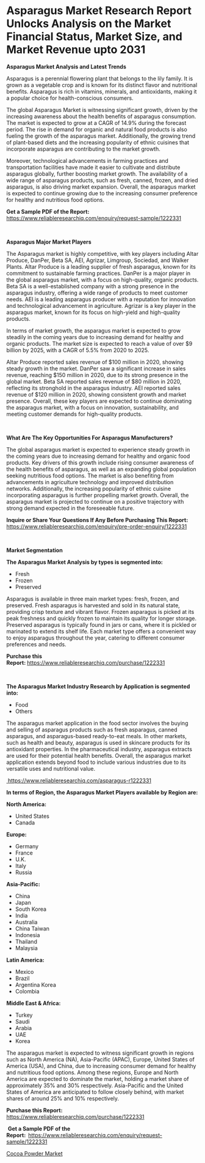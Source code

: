 <p><h1>Asparagus Market Research Report Unlocks Analysis on the Market Financial Status, Market Size, and Market Revenue upto 2031</h1></p><p><strong>Asparagus Market Analysis and Latest Trends</strong></p>
<p><p>Asparagus is a perennial flowering plant that belongs to the lily family. It is grown as a vegetable crop and is known for its distinct flavor and nutritional benefits. Asparagus is rich in vitamins, minerals, and antioxidants, making it a popular choice for health-conscious consumers.</p><p>The global Asparagus Market is witnessing significant growth, driven by the increasing awareness about the health benefits of asparagus consumption. The market is expected to grow at a CAGR of 14.9% during the forecast period. The rise in demand for organic and natural food products is also fueling the growth of the asparagus market. Additionally, the growing trend of plant-based diets and the increasing popularity of ethnic cuisines that incorporate asparagus are contributing to the market growth.</p><p>Moreover, technological advancements in farming practices and transportation facilities have made it easier to cultivate and distribute asparagus globally, further boosting market growth. The availability of a wide range of asparagus products, such as fresh, canned, frozen, and dried asparagus, is also driving market expansion. Overall, the asparagus market is expected to continue growing due to the increasing consumer preference for healthy and nutritious food options.</p></p>
<p><strong>Get a Sample PDF of the Report:&nbsp;</strong> <a href="https://www.reliableresearchiq.com/enquiry/request-sample/1222331">https://www.reliableresearchiq.com/enquiry/request-sample/1222331</a></p>
<p>&nbsp;</p>
<p><strong>Asparagus Major Market Players</strong></p>
<p><p>The Asparagus market is highly competitive, with key players including Altar Produce, DanPer, Beta SA, AEI, Agrizar, Limgroup, Sociedad, and Walker Plants. Altar Produce is a leading supplier of fresh asparagus, known for its commitment to sustainable farming practices. DanPer is a major player in the global asparagus market, with a focus on high-quality, organic products. Beta SA is a well-established company with a strong presence in the asparagus industry, offering a wide range of products to meet customer needs. AEI is a leading asparagus producer with a reputation for innovation and technological advancement in agriculture. Agrizar is a key player in the asparagus market, known for its focus on high-yield and high-quality products. </p><p>In terms of market growth, the asparagus market is expected to grow steadily in the coming years due to increasing demand for healthy and organic products. The market size is expected to reach a value of over $9 billion by 2025, with a CAGR of 5.5% from 2020 to 2025.</p><p>Altar Produce reported sales revenue of $100 million in 2020, showing steady growth in the market. DanPer saw a significant increase in sales revenue, reaching $150 million in 2020, due to its strong presence in the global market. Beta SA reported sales revenue of $80 million in 2020, reflecting its stronghold in the asparagus industry. AEI reported sales revenue of $120 million in 2020, showing consistent growth and market presence. Overall, these key players are expected to continue dominating the asparagus market, with a focus on innovation, sustainability, and meeting customer demands for high-quality products.</p></p>
<p>&nbsp;</p>
<p><strong>What Are The Key Opportunities For Asparagus Manufacturers?</strong></p>
<p><p>The global asparagus market is expected to experience steady growth in the coming years due to increasing demand for healthy and organic food products. Key drivers of this growth include rising consumer awareness of the health benefits of asparagus, as well as an expanding global population seeking nutritious food options. The market is also benefiting from advancements in agriculture technology and improved distribution networks. Additionally, the increasing popularity of ethnic cuisine incorporating asparagus is further propelling market growth. Overall, the asparagus market is projected to continue on a positive trajectory with strong demand expected in the foreseeable future.</p></p>
<p><strong>Inquire or Share Your Questions If Any Before Purchasing This Report:</strong> <a href="https://www.reliableresearchiq.com/enquiry/pre-order-enquiry/1222331">https://www.reliableresearchiq.com/enquiry/pre-order-enquiry/1222331</a></p>
<p>&nbsp;</p>
<p><strong>Market Segmentation</strong></p>
<p><strong>The Asparagus Market Analysis by types is segmented into:</strong></p>
<p><ul><li>Fresh</li><li>Frozen</li><li>Preserved</li></ul></p>
<p><p>Asparagus is available in three main market types: fresh, frozen, and preserved. Fresh asparagus is harvested and sold in its natural state, providing crisp texture and vibrant flavor. Frozen asparagus is picked at its peak freshness and quickly frozen to maintain its quality for longer storage. Preserved asparagus is typically found in jars or cans, where it is pickled or marinated to extend its shelf life. Each market type offers a convenient way to enjoy asparagus throughout the year, catering to different consumer preferences and needs.</p></p>
<p><strong>Purchase this Report:&nbsp;</strong><a href="https://www.reliableresearchiq.com/purchase/1222331">https://www.reliableresearchiq.com/purchase/1222331</a></p>
<p>&nbsp;</p>
<p><strong>The Asparagus Market Industry Research by Application is segmented into:</strong></p>
<p><ul><li>Food</li><li>Others</li></ul></p>
<p><p>The asparagus market application in the food sector involves the buying and selling of asparagus products such as fresh asparagus, canned asparagus, and asparagus-based ready-to-eat meals. In other markets, such as health and beauty, asparagus is used in skincare products for its antioxidant properties. In the pharmaceutical industry, asparagus extracts are used for their potential health benefits. Overall, the asparagus market application extends beyond food to include various industries due to its versatile uses and nutritional value.</p></p>
<p><a href="https://www.reliableresearchiq.com/asparagus-r1222331">&nbsp;https://www.reliableresearchiq.com/asparagus-r1222331</a></p>
<p><strong>In terms of Region, the Asparagus Market Players available by Region are:</strong></p>
<p>
    <p> <strong> North America: </strong>
        <ul>
            <li>United States</li>
            <li>Canada</li>
        </ul>
        </p> 
    <p> <strong> Europe: </strong>
        <ul>
            <li>Germany</li>
            <li>France</li>
            <li>U.K.</li>
            <li>Italy</li>
            <li>Russia</li>
        </ul>
        </p> 
    <p> <strong> Asia-Pacific: </strong>
        <ul>
            <li>China</li>
            <li>Japan</li>
            <li>South Korea</li>
            <li>India</li>
            <li>Australia</li>
            <li>China Taiwan</li>
            <li>Indonesia</li>
            <li>Thailand</li>
            <li>Malaysia</li>
        </ul>
        </p> 
    <p> <strong> Latin America: </strong>
        <ul>
            <li>Mexico</li>
            <li>Brazil</li>
            <li>Argentina Korea</li>
            <li>Colombia</li>
        </ul>
        </p> 
    <p> <strong> Middle East & Africa: </strong>
        <ul>
            <li>Turkey</li>
            <li>Saudi</li>
            <li>Arabia</li>
            <li>UAE</li>
            <li>Korea</li>
        </ul>
    </p>
    </p>
<p><p>The asparagus market is expected to witness significant growth in regions such as North America (NA), Asia-Pacific (APAC), Europe, United States of America (USA), and China, due to increasing consumer demand for healthy and nutritious food options. Among these regions, Europe and North America are expected to dominate the market, holding a market share of approximately 35% and 30% respectively. Asia-Pacific and the United States of America are anticipated to follow closely behind, with market shares of around 25% and 10% respectively.</p></p>
<p><strong>Purchase this Report: </strong><a href="https://www.reliableresearchiq.com/purchase/1222331">https://www.reliableresearchiq.com/purchase/1222331</a></p>
<p>&nbsp;<strong>Get a Sample PDF of the Report:&nbsp;&nbsp;</strong><a href="https://www.reliableresearchiq.com/enquiry/request-sample/1222331">https://www.reliableresearchiq.com/enquiry/request-sample/1222331</a></p>
<p><strong></strong></p>
<p><p><a href="https://github.com/ochgvvcj16/Market-Research-Report-List-1/blob/main/cocoa-powder-market.md">Cocoa Powder Market</a></p></p>